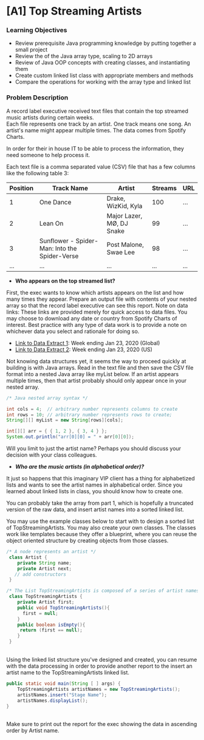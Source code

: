 # [A1] Top Streaming Artists
### Learning Objectives
* Review prerequisite Java programming knowledge by putting together a small project
* Review the of the Java array type, scaling to 2D arrays
* Review of Java OOP concepts with creating classes, and instantiating them
* Create custom linked list class with appropriate members and methods
* Compare the operations for working with the array type and linked list
### Problem Description
A record label executive received text files that contain the top streamed music artists during certain weeks. <br>Each file represents one track by an artist. One track means one song. An artist's name might appear multiple times. The data comes from Spotify Charts.

In order for their in house IT to be able to process the information, they need someone to help process it.

Each text file is a comma separated value (CSV) file that has a few columns like the following table 3:

Position | Track Name|Artist|Streams|URL
------- | ---------------- | -------------- |------|-----
1	| One Dance |	Drake, WizKid, Kyla	| 100 |	…
2 |	Lean On |	Major Lazer, MØ, DJ Snake | 99 | …
3	| Sunflower - Spider-Man: Into the Spider-Verse |	Post Malone, Swae Lee |	98 |	…
...|...|...|...|...

* **Who appears on the top streamed list?**

First, the exec wants to know which artists appears on the list and how many times they appear. Prepare an output file with contents of your nested array so that the record label executive can see this report. Note on data links: These links are provided merely for quick access to data files. You may choose to download any date or country from Spotify Charts of interest. Best practice with any type of data work is to provide a note on whichever data you select and rationale for doing so.

   * [Link to Data Extract 1](https://cisc3130-s20.github.io/data/regional-global-weekly-2020-01-17--2020-01-24.csv): Week ending Jan 23, 2020 (Global)
   * [Link to Data Extract 2](https://cisc3130-s20.github.io/data/regional-us-weekly-2020-01-17--2020-01-24.csv): Week ending Jan 23, 2020 (US)
   
Not knowing data structures yet, it seems the way to proceed quickly at building is with Java arrays. Read in the text file and then save the CSV file format into a nested Java array like myList below. If an artist appears multiple times, then that artist probably should only appear once in your nested array.

```java
/* Java nested array syntax */

int cols = 4;  // arbitrary number represents columns to create
int rows = 10; // arbitrary number represents rows to create;
String[][] myList = new String[rows][cols];

int[][] arr = { { 1, 2 }, { 3, 4 } };
System.out.println("arr[0][0] = " + arr[0][0]);

```
Will you limit to just the artist name? Perhaps you should discuss your decision with your class colleagues.

* ***Who are the music artists (in alphabetical order)?***

It just so happens that this imaginary VIP client has a thing for alphabetized lists and wants to see the artist names in alphabetical order. Since you learned about linked lists in class, you should know how to create one.

You can probably take the array from part 1, which is hopefully a truncated version of the raw data, and insert artist names into a sorted linked list.

You may use the example classes below to start with to design a sorted list of TopStreamingArtists. You may also create your own classes. The classes work like templates because they offer a blueprint, where you can reuse the object oriented structure by creating objects from those classes.

```java
/* A node represents an artist */
 class Artist {
    private String name;
    private Artist next;
   // add constructors
 }

/* The List TopStreamingArtists is composed of a series of artist names */
 class TopStreamingArtists {
    private Artist first;
    public void TopStreamingArtists(){
      first = null;
    }
    public boolean isEmpty(){
     return (first == null);
    }
 } 
 ```
<br> Using the linked list structure you've designed and created, you can resume with the data processing in order to provide another report to the insert an artist name to the TopStreamingArtists linked list.

```java
public static void main(String [ ] args) {
    TopStreamingArtists artistNames = new TopStreamingArtists();
    artistNames.insert("Stage Name");
    artistNames.displayList();
}
```
<br>Make sure to print out the report for the exec showing the data in ascending order by Artist name.
